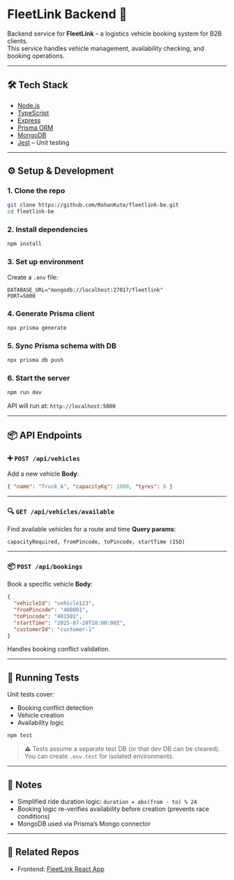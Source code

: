 # FleetLink Backend 🚚

Backend service for **FleetLink** – a logistics vehicle booking system for B2B clients.  
This service handles vehicle management, availability checking, and booking operations.

---

## 🛠 Tech Stack

- [Node.js](https://nodejs.org/)
- [TypeScript](https://www.typescriptlang.org/)
- [Express](https://expressjs.com/)
- [Prisma ORM](https://www.prisma.io/)
- [MongoDB](https://www.mongodb.com/)
- [Jest](https://jestjs.io/) – Unit testing

---

## ⚙️ Setup & Development

### 1. **Clone the repo**
```bash
git clone https://github.com/RohanKute/fleetlink-be.git
cd fleetlink-be
````

### 2. **Install dependencies**

```bash
npm install
```

### 3. **Set up environment**

Create a `.env` file:

```env
DATABASE_URL="mongodb://localhost:27017/fleetlink"
PORT=5000
```

### 4. **Generate Prisma client**

```bash
npx prisma generate
```

### 5. **Sync Prisma schema with DB**

```bash
npx prisma db push
```

### 6. **Start the server**

```bash
npm run dev
```

API will run at: `http://localhost:5000`

---

## 📦 API Endpoints

### ➕ `POST /api/vehicles`

Add a new vehicle
**Body**:

```json
{ "name": "Truck A", "capacityKg": 1000, "tyres": 6 }
```

---

### 🔍 `GET /api/vehicles/available`

Find available vehicles for a route and time
**Query params**:

```
capacityRequired, fromPincode, toPincode, startTime (ISO)
```

---

### 📦 `POST /api/bookings`

Book a specific vehicle
**Body**:

```json
{
  "vehicleId": "vehicle123",
  "fromPincode": "400001",
  "toPincode": "401501",
  "startTime": "2025-07-20T10:00:00Z",
  "customerId": "customer-1"
}
```

Handles booking conflict validation.

---

## 🧪 Running Tests

Unit tests cover:

* Booking conflict detection
* Vehicle creation
* Availability logic

```bash
npm test
```

> ⚠️ Tests assume a separate test DB (or that dev DB can be cleared).
> You can create `.env.test` for isolated environments.

---

## 📌 Notes

* Simplified ride duration logic:
  `duration = abs(from - to) % 24`
* Booking logic re-verifies availability before creation (prevents race conditions)
* MongoDB used via Prisma’s Mongo connector

---

## 🔗 Related Repos

* Frontend: [FleetLink React App](https://github.com/RohanKute/fleetlink-fe)



